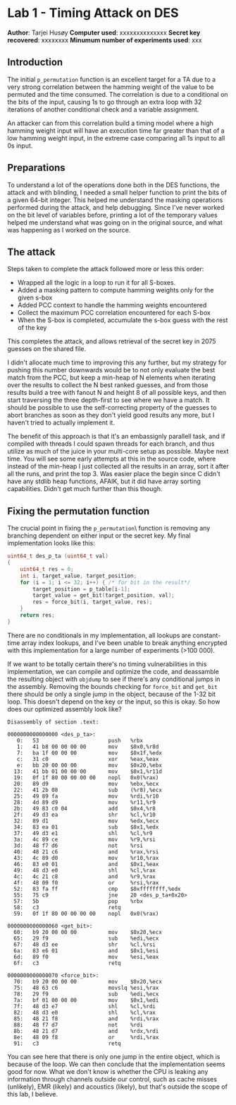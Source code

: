 Lab 1 - Timing Attack on DES
============================

**Author**: Tarjei Husøy
**Computer used**: xxxxxxxxxxxxxx
**Secret key recovered**:  xxxxxxxx
**Minumum number of experiments used**: xxx


Introduction
------------

The initial `p_permutation` function is an excellent target for a TA due to a very strong correlation between the hamming weight of the value to be permuted and the time consumed. The correlation is due to a conditional on the bits of the input, causing 1s to go through an extra loop with 32 iterations of another conditional check and a variable assignment. 

An attacker can from this correlation build a timing model where a high hamming weight input will have an execution time far greater than that of a low hamming weight input, in the extreme case comparing all 1s input to all 0s input.


Preparations
------------

To understand a lot of the operations done both in the DES functions, the attack and with blinding, I needed a small helper function to print the bits of a given 64-bit integer. This helped me understand the masking operations performed during the attack, and help debugging. Since I've never worked on the bit level of variables before, printing a lot of the temporary values helped me understand what was going on in the original source, and what was happening as I worked on the source.


The attack
----------

Steps taken to complete the attack followed more or less this order:

* Wrapped all the logic in a loop to run it for all S-boxes.
* Added a masking pattern to compute hamming weights only for the given s-box
* Added PCC context to handle the hamming weights encountered
* Collect the maximum PCC correlation encountered for each S-box
* When the S-box is completed, accumulate the s-box guess with the rest of the key

This completes the attack, and allows retrieval of the secret key in 2075 guesses on the shared file.

I didn't allocate much time to improving this any further, but my strategy for pushing this number downwards would be to not only evaluate the best match from the PCC, but keep a min-heap of N elements when iterating over the results to collect the N best ranked guesses, and from those results build a tree with fanout N and height 8 of all possible keys, and then start traversing the three depth-first to see where we have a match. It should be possible to use the self-correcting property of the guesses to abort branches as soon as they don't yield good results any more, but I haven't tried to actually implement it. 

The benefit of this approach is that it's an embassignly parallell task, and if compiled with threads I could spawn threads for each branch, and thus utilize as much of the juice in your multi-core setup as possible. Maybe next time. You will see some early attempts at this in the source code, where instead of the min-heap I just collected all the results in an array, sort it after all the runs, and print the top 3. Was easier place the begin since C didn't have any stdlib heap functions, AFAIK, but it did have array sorting capabilities. Didn't get much further than this though.


Fixing the permutation function
-------------------------------

The crucial point in fixing the `p_permutation`\ function is removing any branching dependent on either input or the secret key. My final implementation looks like this:

```c
uint64_t des_p_ta (uint64_t val)
{
    uint64_t res = 0;
    int i, target_value, target_position;
    for (i = 1; i <= 32; i++) { /* for bit in the result*/
        target_position = p_table[i-1];
        target_value = get_bit(target_position, val);
        res = force_bit(i, target_value, res);
    }
    return res;
}
```

There are no conditionals in my implementation, all lookups are constant-time array index lookups, and I've been unable to break anything encrypted with this implementation for a large number of experiments (>100 000).

If we want to be totally certain there's no timing vulnerabilities in this implementation, we can compile and optimize the code, and deassamble the resulting object with `objdump` to see if there's any conditional jumps in the assembly. Removing the bounds checking for `force_bit` and `get_bit` there should be only a single jump in the object, because of the 1-32 bit loop. This doesn't depend on the key or the input, so this is okay. So how does our optimized assembly look like?

```assembly
Disassembly of section .text:

0000000000000000 <des_p_ta>:
   0:   53                      push   %rbx
   1:   41 b8 00 00 00 00       mov    $0x0,%r8d
   7:   ba 1f 00 00 00          mov    $0x1f,%edx
   c:   31 c0                   xor    %eax,%eax
   e:   bb 20 00 00 00          mov    $0x20,%ebx
  13:   41 bb 01 00 00 00       mov    $0x1,%r11d
  19:   0f 1f 80 00 00 00 00    nopl   0x0(%rax)
  20:   89 d9                   mov    %ebx,%ecx
  22:   41 2b 08                sub    (%r8),%ecx
  25:   49 89 fa                mov    %rdi,%r10
  28:   4d 89 d9                mov    %r11,%r9
  2b:   49 83 c0 04             add    $0x4,%r8
  2f:   49 d3 ea                shr    %cl,%r10
  32:   89 d1                   mov    %edx,%ecx
  34:   83 ea 01                sub    $0x1,%edx
  37:   49 d3 e1                shl    %cl,%r9
  3a:   4c 89 ce                mov    %r9,%rsi
  3d:   48 f7 d6                not    %rsi
  40:   48 21 c6                and    %rax,%rsi
  43:   4c 89 d0                mov    %r10,%rax
  46:   83 e0 01                and    $0x1,%eax
  49:   48 d3 e0                shl    %cl,%rax
  4c:   4c 21 c8                and    %r9,%rax
  4f:   48 09 f0                or     %rsi,%rax
  52:   83 fa ff                cmp    $0xffffffff,%edx
  55:   75 c9                   jne    20 <des_p_ta+0x20>
  57:   5b                      pop    %rbx
  58:   c3                      retq
  59:   0f 1f 80 00 00 00 00    nopl   0x0(%rax)

0000000000000060 <get_bit>:
  60:   b9 20 00 00 00          mov    $0x20,%ecx
  65:   29 f9                   sub    %edi,%ecx
  67:   48 d3 ee                shr    %cl,%rsi
  6a:   83 e6 01                and    $0x1,%esi
  6d:   89 f0                   mov    %esi,%eax
  6f:   c3                      retq

0000000000000070 <force_bit>:
  70:   b9 20 00 00 00          mov    $0x20,%ecx
  75:   48 63 c6                movslq %esi,%rax
  78:   29 f9                   sub    %edi,%ecx
  7a:   bf 01 00 00 00          mov    $0x1,%edi
  7f:   48 d3 e7                shl    %cl,%rdi
  82:   48 d3 e0                shl    %cl,%rax
  85:   48 21 f8                and    %rdi,%rax
  88:   48 f7 d7                not    %rdi
  8b:   48 21 d7                and    %rdx,%rdi
  8e:   48 09 f8                or     %rdi,%rax
  91:   c3                      retq
```

You can see here that there is only one jump in the entire object, which is because of the loop. We can then conclude that the implementation seems good for now. What we don't know is whether the CPU is leaking any information through channels outside our control, such as cache misses (unlikely), EMR (likely) and acoustics (likely), but that's outside the scope of this lab, I believe.
